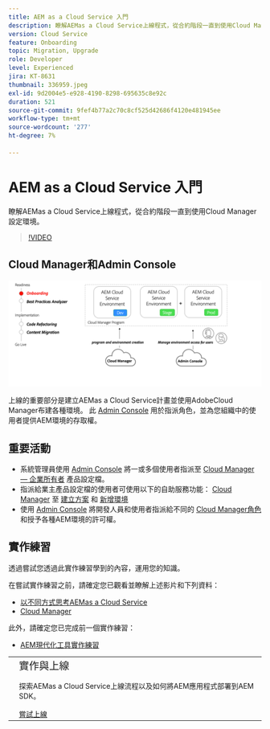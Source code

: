 ```yaml
---
title: AEM as a Cloud Service 入門
description: 瞭解AEMas a Cloud Service上線程式，從合約階段一直到使用Cloud Manager設定環境。
version: Cloud Service
feature: Onboarding
topic: Migration, Upgrade
role: Developer
level: Experienced
jira: KT-8631
thumbnail: 336959.jpeg
exl-id: 9d2004e5-e928-4190-8298-695635c8e92c
duration: 521
source-git-commit: 9fef4b77a2c70c8cf525d42686f4120e481945ee
workflow-type: tm+mt
source-wordcount: '277'
ht-degree: 7%

---
```


# AEM as a Cloud Service 入門

瞭解AEMas a Cloud Service上線程式，從合約階段一直到使用Cloud Manager設定環境。

>[!VIDEO](https://video.tv.adobe.com/v/336959?quality=12&learn=on)

## Cloud Manager和Admin Console

![入門高階圖表](assets/onboarding-diagram.png)

上線的重要部分是建立AEMas a Cloud Service計畫並使用AdobeCloud Manager布建各種環境。 此 [Admin Console](https://adminconsole.adobe.com/) 用於指派角色，並為您組織中的使用者提供AEM環境的存取權。

## 重要活動

+ 系統管理員使用 [Admin Console](https://adminconsole.adobe.com/) 將一或多個使用者指派至 [Cloud Manager — 企業所有者](https://experienceleague.adobe.com/docs/experience-manager-cloud-manager/using/requirements/setting-up-users-and-roles.html) 產品設定檔。
+ 指派給業主產品設定檔的使用者可使用以下的自助服務功能： [Cloud Manager](https://experienceleague.adobe.com/docs/experience-manager-cloud-manager/using/introduction-to-cloud-manager.html) 至 [建立方案](https://experienceleague.adobe.com/docs/experience-manager-cloud-service/implementing/using-cloud-manager/production-programs/creating-production-program.html) 和 [新增環境](https://experienceleague.adobe.com/docs/experience-manager-cloud-service/implementing/using-cloud-manager/manage-environments.html)
+ 使用 [Admin Console](https://adminconsole.adobe.com/) 將開發人員和使用者指派給不同的 [Cloud Manager角色](https://experienceleague.adobe.com/docs/experience-manager-cloud-manager/using/requirements/setting-up-users-and-roles.html) 和授予各種AEM環境的許可權。

## 實作練習

透過嘗試您透過此實作練習學到的內容，運用您的知識。

在嘗試實作練習之前，請確定您已觀看並瞭解上述影片和下列資料：

+ [以不同方式思考AEMas a Cloud Service](./introduction.md)
+ [Cloud Manager](./cloud-manager.md)

此外，請確定您已完成前一個實作練習：

+ [AEM現代化工具實作練習](./aem-modernization-tools.md#hands-on-exercise)

<table style="border-width:0">
    <tr>
        <td style="width:150px">
            <a  rel="noreferrer"
                target="_blank"
                href="https://github.com/adobe/aem-cloud-engineering-video-series-exercises/tree/session3-onboarding#bootcamp---session-3-on-boarding"><img alt="實作練習GitHub存放庫" src="./assets/github.png"/>
            </a>        
        </td>
        <td style="width:100%;margin-bottom:1rem;">
            <div style="font-size:1.25rem;font-weight:400;">實作與上線</div>
            <p style="margin:1rem 0">
                探索AEMas a Cloud Service上線流程以及如何將AEM應用程式部署到AEM SDK。
            </p>
            <a  rel="noreferrer"
                target="_blank"
                href="https://github.com/adobe/aem-cloud-engineering-video-series-exercises/tree/session3-onboarding#bootcamp---session-3-on-boarding" class="spectrum-Button spectrum-Button--primary spectrum-Button--sizeM">
                <span class="spectrum-Button-label has-no-wrap has-text-weight-bold">嘗試上線</span>
            </a>
        </td>
    </tr>
</table>
